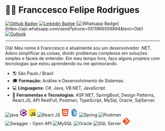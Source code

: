 # :man_technologist: Franccesco Felipe Rodrigues

[![Github Badge](https://img.shields.io/badge/github-%23121011.svg?style=for-the-badge&logo=github&logoColor=white&link=https://github.com/ffresanto)](https://github.com/ffresanto)
[![Linkedin Badge](https://img.shields.io/badge/linkedin-%230077B5.svg?style=for-the-badge&logo=linkedin&logoColor=white&link=https://www.linkedin.com/in/franccesco-felipe-rodrigues/)](https://www.linkedin.com/in/franccesco-felipe-rodrigues/)
[![Whatsapp Badge](https://img.shields.io/badge/WhatsApp-25D366?style=for-the-badge&logo=whatsapp&logoColor=white&link=https://api.whatsapp.com/send?phone=5511966059894&text=Olá!)](https://api.whatsapp.com/send?phone=5511966059894&text=Olá!)
[![Outlook](https://img.shields.io/badge/Microsoft_Outlook-0078D4?style=for-the-badge&logo=microsoft-outlook&logoColor=whit&link=mailto:ffresanto@gmail.com)](mailto:ffresanto@outlook.com)

---
Olá! Meu nome é Franccesco e atualmente sou um desenvolvedor .NET. Adoro simplificar as coisas, dividir problemas complexos em soluções simples e fáceis de entender. Em meu tempo livre, faço alguns projetos com tecnologias que estou aprendendo ou me aprimorando.

- 🌎 São Paulo / Brasil
- 🎓 **Formação:** Análise e Desenvolvimento de Sistemas.
- 💻 **Linguagens:** C#, Java, VB.NET, JavaScript
- 🔧 **Ferramentas e Tecnologias:** ASP.NET, SpringBoot, Design Patterns, React.JS, API RestFull, Postman, TypeScript, MySql, Oracle, SqlServer.  
####
<img height="25" src="https://www.vectorlogo.zone/logos/java/java-icon.svg" alt="java" /></code>
<img height="25" src="https://raw.githubusercontent.com/devicons/devicon/master/icons/csharp/csharp-original.svg" alt="C#" /></code>
<img width="25" height="25" src="https://raw.githubusercontent.com/devicons/devicon/master/icons/javascript/javascript-original.svg" alt="javascript"  />
<img width="25" height="25" src="https://cdn.worldvectorlogo.com/logos/react-1.svg" alt="React JS" />
<img width="25" height="25" src="https://raw.githubusercontent.com/devicons/devicon/master/icons/html5/html5-original.svg" alt="HTML" />
<img width="25" height="25" src="https://raw.githubusercontent.com/devicons/devicon/master/icons/css3/css3-original-wordmark.svg" alt="CSS" />
<img width="25" height="25" src="https://www.vectorlogo.zone/logos/springio/springio-icon.svg" alt="Spring" /></code>
<img width="25" height="25" src="https://www.vectorlogo.zone/logos/getpostman/getpostman-icon.svg" alt="Postman" /></code>
<img width="25" height="25" src="https://www.vectorlogo.zone/logos/openapis/openapis-icon.svg" alt="Swagger - Open API" /></code>
<img width="25" height="25" src="https://www.vectorlogo.zone/logos/mysql/mysql-icon.svg" alt="MySQL"/></code>
<img width="25" height="25" src="https://www.vectorlogo.zone/logos/oracle/oracle-icon.svg" alt="Oracle"/></code>
<img width="22" height="25" src="https://i.pinimg.com/originals/00/47/41/004741d0cd8e7face0e44392387ac18c.png" alt="SQL Server"/></code>
<img height="25" src="https://raw.githubusercontent.com/devicons/devicon/master/icons/git/git-original.svg" alt="GIT">

